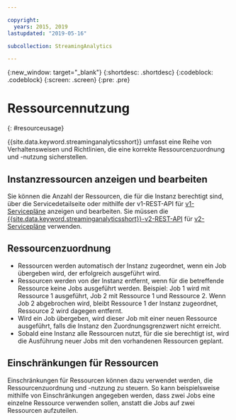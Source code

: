 ```yaml
---

copyright:
  years: 2015, 2019
lastupdated: "2019-05-16"

subcollection: StreamingAnalytics

---
```


<!-- Attribute definitions -->
{:new_window: target="_blank"}
{:shortdesc: .shortdesc}
{:codeblock: .codeblock}
{:screen: .screen}
{:pre: .pre}


# Ressourcennutzung
{: #resourceusage}

{{site.data.keyword.streaminganalyticsshort}} umfasst eine Reihe von Verhaltensweisen und Richtlinien, die eine korrekte Ressourcenzuordnung und -nutzung sicherstellen.

## Instanzressourcen anzeigen und bearbeiten
Sie können die Anzahl der Ressourcen, die für die Instanz berechtigt sind, über die Servicedetailseite oder mithilfe der v1-REST-API für [v1-Servicepläne](/docs/services/StreamingAnalytics?topic=StreamingAnalytics-service_plans#service_plans) anzeigen und bearbeiten. Sie müssen die [{{site.data.keyword.streaminganalyticsshort}}-v2-REST-API](https://{DomainName}/apidocs/streaming-analytics-v2#get-a-streaming-analytics-instance) für [v2-Servicepläne](/docs/services/StreamingAnalytics?topic=StreamingAnalytics-service_plans#service_plans) verwenden.

## Ressourcenzuordnung
- Ressourcen werden automatisch der Instanz zugeordnet, wenn ein Job übergeben wird, der erfolgreich ausgeführt wird.
- Ressourcen werden von der Instanz entfernt, wenn für die betreffende Ressource keine Jobs ausgeführt werden. Beispiel: Job 1 wird mit Ressource 1 ausgeführt, Job 2 mit Ressource 1 und Ressource 2. Wenn Job 2 abgebrochen wird, bleibt Ressource 1 der Instanz zugeordnet, Ressource 2 wird dagegen entfernt.
- Wird ein Job übergeben, wird dieser Job mit einer neuen Ressource ausgeführt, falls die Instanz den Zuordnungsgrenzwert nicht erreicht.
- Sobald eine Instanz alle Ressourcen nutzt, für die sie berechtigt ist, wird die Ausführung neuer Jobs mit den vorhandenen Ressourcen geplant.

## Einschränkungen für Ressourcen

Einschränkungen für Ressourcen können dazu verwendet werden, die Ressourcenzuordnung und -nutzung zu steuern. So kann beispielsweise mithilfe von Einschränkungen angegeben werden, dass zwei Jobs eine einzelne Ressource verwenden sollen, anstatt die Jobs auf zwei Ressourcen aufzuteilen.
